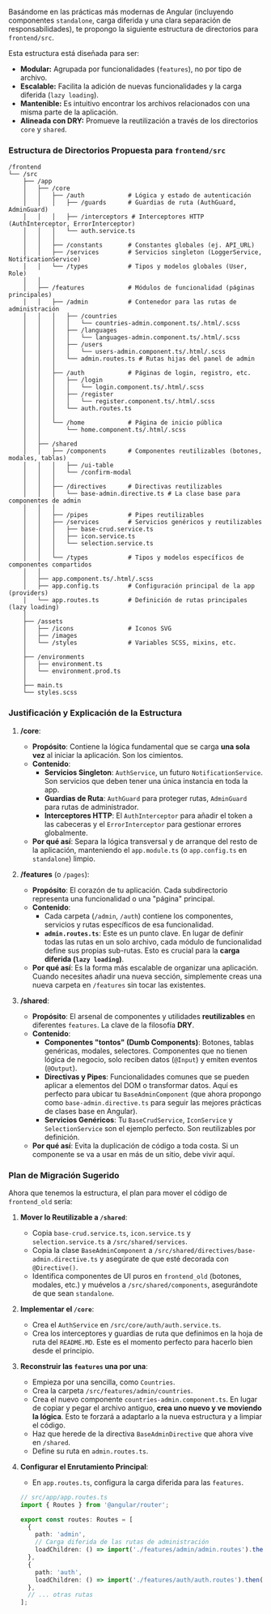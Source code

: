 <!-- File: d:\desarrollos\countries2\frontend\FRONTEND_ARCHITECTURE.md | Last Modified: 2025-10-19 -->

Basándome en las prácticas más modernas de Angular (incluyendo componentes `standalone`, carga diferida y una clara separación de responsabilidades), te propongo la siguiente estructura de directorios para `frontend/src`.

Esta estructura está diseñada para ser:

*   **Modular:** Agrupada por funcionalidades (`features`), no por tipo de archivo.
*   **Escalable:** Facilita la adición de nuevas funcionalidades y la carga diferida (`lazy loading`).
*   **Mantenible:** Es intuitivo encontrar los archivos relacionados con una misma parte de la aplicación.
*   **Alineada con DRY:** Promueve la reutilización a través de los directorios `core` y `shared`.

### Estructura de Directorios Propuesta para `frontend/src`

```
/frontend
└── /src
    ├── /app
    │   ├── /core
    │   │   ├── /auth            # Lógica y estado de autenticación
    │   │   │   ├── /guards      # Guardias de ruta (AuthGuard, AdminGuard)
    │   │   │   ├── /interceptors # Interceptores HTTP (AuthInterceptor, ErrorInterceptor)
    │   │   │   └── auth.service.ts
    │   │   │
    │   │   ├── /constants       # Constantes globales (ej. API_URL)
    │   │   ├── /services        # Servicios singleton (LoggerService, NotificationService)
    │   │   └── /types           # Tipos y modelos globales (User, Role)
    │   │
    │   ├── /features            # Módulos de funcionalidad (páginas principales)
    │   │   ├── /admin           # Contenedor para las rutas de administración
    │   │   │   ├── /countries
    │   │   │   │   └── countries-admin.component.ts/.html/.scss
    │   │   │   ├── /languages
    │   │   │   │   └── languages-admin.component.ts/.html/.scss
    │   │   │   ├── /users
    │   │   │   │   └── users-admin.component.ts/.html/.scss
    │   │   │   └── admin.routes.ts # Rutas hijas del panel de admin
    │   │   │
    │   │   ├── /auth            # Páginas de login, registro, etc.
    │   │   │   ├── /login
    │   │   │   │   └── login.component.ts/.html/.scss
    │   │   │   ├── /register
    │   │   │   │   └── register.component.ts/.html/.scss
    │   │   │   └── auth.routes.ts
    │   │   │
    │   │   └── /home            # Página de inicio pública
    │   │       └── home.component.ts/.html/.scss
    │   │
    │   ├── /shared
    │   │   ├── /components      # Componentes reutilizables (botones, modales, tablas)
    │   │   │   ├── /ui-table
    │   │   │   └── /confirm-modal
    │   │   │
    │   │   ├── /directives      # Directivas reutilizables
    │   │   │   └── base-admin.directive.ts # La clase base para componentes de admin
    │   │   │
    │   │   ├── /pipes           # Pipes reutilizables
    │   │   ├── /services        # Servicios genéricos y reutilizables
    │   │   │   ├── base-crud.service.ts
    │   │   │   ├── icon.service.ts
    │   │   │   └── selection.service.ts
    │   │   │
    │   │   └── /types           # Tipos y modelos específicos de componentes compartidos
    │   │
    │   ├── app.component.ts/.html/.scss
    │   ├── app.config.ts        # Configuración principal de la app (providers)
    │   └── app.routes.ts        # Definición de rutas principales (lazy loading)
    │
    ├── /assets
    │   ├── /icons               # Iconos SVG
    │   ├── /images
    │   └── /styles              # Variables SCSS, mixins, etc.
    │
    ├── /environments
    │   ├── environment.ts
    │   └── environment.prod.ts
    │
    ├── main.ts
    └── styles.scss
```

### Justificación y Explicación de la Estructura

1.  **/core**:
    *   **Propósito**: Contiene la lógica fundamental que se carga **una sola vez** al iniciar la aplicación. Son los cimientos.
    *   **Contenido**:
        *   **Servicios Singleton**: `AuthService`, un futuro `NotificationService`. Son servicios que deben tener una única instancia en toda la app.
        *   **Guardias de Ruta**: `AuthGuard` para proteger rutas, `AdminGuard` para rutas de administrador.
        *   **Interceptores HTTP**: El `AuthInterceptor` para añadir el token a las cabeceras y el `ErrorInterceptor` para gestionar errores globalmente.
    *   **Por qué así**: Separa la lógica transversal y de arranque del resto de la aplicación, manteniendo el `app.module.ts` (o `app.config.ts` en `standalone`) limpio.

2.  **/features** (o `/pages`):
    *   **Propósito**: El corazón de tu aplicación. Cada subdirectorio representa una funcionalidad o una "página" principal.
    *   **Contenido**:
        *   Cada carpeta (`/admin`, `/auth`) contiene los componentes, servicios y rutas específicos de esa funcionalidad.
        *   **`admin.routes.ts`**: Este es un punto clave. En lugar de definir todas las rutas en un solo archivo, cada módulo de funcionalidad define sus propias sub-rutas. Esto es crucial para la **carga diferida (`lazy loading`)**.
    *   **Por qué así**: Es la forma más escalable de organizar una aplicación. Cuando necesites añadir una nueva sección, simplemente creas una nueva carpeta en `/features` sin tocar las existentes.

3.  **/shared**:
    *   **Propósito**: El arsenal de componentes y utilidades **reutilizables** en diferentes `features`. La clave de la filosofía **DRY**.
    *   **Contenido**:
        *   **Componentes "tontos" (Dumb Components)**: Botones, tablas genéricas, modales, selectores. Componentes que no tienen lógica de negocio, solo reciben datos (`@Input`) y emiten eventos (`@Output`).
        *   **Directivas y Pipes**: Funcionalidades comunes que se pueden aplicar a elementos del DOM o transformar datos. Aquí es perfecto para ubicar tu `BaseAdminComponent` (que ahora propongo como `base-admin.directive.ts` para seguir las mejores prácticas de clases base en Angular).
        *   **Servicios Genéricos**: Tu `BaseCrudService`, `IconService` y `SelectionService` son el ejemplo perfecto. Son reutilizables por definición.
    *   **Por qué así**: Evita la duplicación de código a toda costa. Si un componente se va a usar en más de un sitio, debe vivir aquí.

### Plan de Migración Sugerido

Ahora que tenemos la estructura, el plan para mover el código de `frontend_old` sería:

1.  **Mover lo Reutilizable a `/shared`**:
    *   Copia `base-crud.service.ts`, `icon.service.ts` y `selection.service.ts` a `/src/shared/services`.
    *   Copia la clase `BaseAdminComponent` a `/src/shared/directives/base-admin.directive.ts` y asegúrate de que esté decorada con `@Directive()`.
    *   Identifica componentes de UI puros en `frontend_old` (botones, modales, etc.) y muévelos a `/src/shared/components`, asegurándote de que sean `standalone`.

2.  **Implementar el `/core`**:
    *   Crea el `AuthService` en `/src/core/auth/auth.service.ts`.
    *   Crea los interceptores y guardias de ruta que definimos en la hoja de ruta del `README.MD`. Este es el momento perfecto para hacerlo bien desde el principio.

3.  **Reconstruir las `features` una por una**:
    *   Empieza por una sencilla, como `Countries`.
    *   Crea la carpeta `/src/features/admin/countries`.
    *   Crea el nuevo componente `countries-admin.component.ts`. En lugar de copiar y pegar el archivo antiguo, **crea uno nuevo y ve moviendo la lógica**. Esto te forzará a adaptarlo a la nueva estructura y a limpiar el código.
    *   Haz que herede de la directiva `BaseAdminDirective` que ahora vive en `/shared`.
    *   Define su ruta en `admin.routes.ts`.

4.  **Configurar el Enrutamiento Principal**:
    *   En `app.routes.ts`, configura la carga diferida para las `features`.

    ```typescript
    // src/app/app.routes.ts
    import { Routes } from '@angular/router';

    export const routes: Routes = [
      {
        path: 'admin',
        // Carga diferida de las rutas de administración
        loadChildren: () => import('./features/admin/admin.routes').then(m => m.ADMIN_ROUTES)
      },
      {
        path: 'auth',
        loadChildren: () => import('./features/auth/auth.routes').then(m => m.AUTH_ROUTES)
      },
      // ... otras rutas
    ];
    ```

<!--
[PROMPT_SUGGESTION]Vamos a empezar. Crea la estructura de directorios vacía que has propuesto dentro de `frontend/src`.[/PROMPT_SUGGESTION]
[PROMPT_SUGGESTION]Ayúdame a mover y adaptar el `BaseCrudService` desde `frontend_old` a la nueva ruta `frontend/src/shared/services/base-crud.service.ts`.[/PROMPT_SUGGESTION]
-->